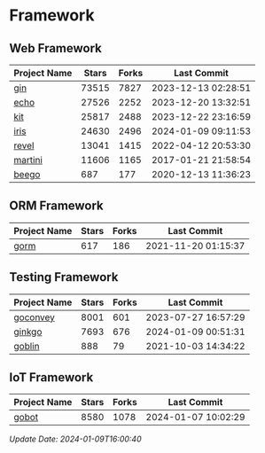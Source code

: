 # Framework

## Web Framework
| Project Name | Stars | Forks | Last Commit |
| ------------ | ----- | ----- | ----------- |
| [gin](https://github.com/gin-gonic/gin) | 73515 | 7827 | 2023-12-13 02:28:51 |
| [echo](https://github.com/labstack/echo) | 27526 | 2252 | 2023-12-20 13:32:51 |
| [kit](https://github.com/go-kit/kit) | 25817 | 2488 | 2023-12-22 23:16:59 |
| [iris](https://github.com/kataras/iris) | 24630 | 2496 | 2024-01-09 09:11:53 |
| [revel](https://github.com/revel/revel) | 13041 | 1415 | 2022-04-12 20:53:30 |
| [martini](https://github.com/go-martini/martini) | 11606 | 1165 | 2017-01-21 21:58:54 |
| [beego](https://github.com/astaxie/beego) | 687 | 177 | 2020-12-13 11:36:23 |

## ORM Framework
| Project Name | Stars | Forks | Last Commit |
| ------------ | ----- | ----- | ----------- |
| [gorm](https://github.com/jinzhu/gorm) | 617 | 186 | 2021-11-20 01:15:37 |

## Testing Framework
| Project Name | Stars | Forks | Last Commit |
| ------------ | ----- | ----- | ----------- |
| [goconvey](https://github.com/smartystreets/goconvey) | 8001 | 601 | 2023-07-27 16:57:29 |
| [ginkgo](https://github.com/onsi/ginkgo) | 7693 | 676 | 2024-01-09 00:51:31 |
| [goblin](https://github.com/franela/goblin) | 888 | 79 | 2021-10-03 14:34:22 |

## IoT Framework
| Project Name | Stars | Forks | Last Commit |
| ------------ | ----- | ----- | ----------- |
| [gobot](https://github.com/hybridgroup/gobot) | 8580 | 1078 | 2024-01-07 10:02:29 |

*Update Date: 2024-01-09T16:00:40*